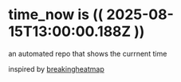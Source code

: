 # time_now is (( 2025-08-15T13:00:00.188Z ))

an automated repo that shows the currnent time

inspired by [breakingheatmap](https://github.com/breakingheatmap/breakingheatmap)